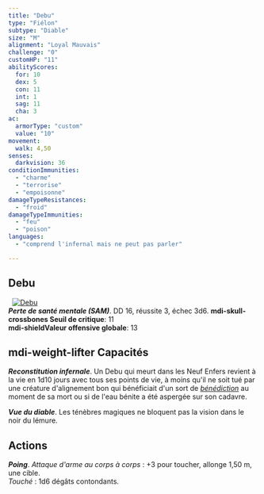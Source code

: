 ```yaml
---
title: "Debu"
type: "Fiélon"
subtype: "Diable"
size: "M"
alignment: "Loyal Mauvais"
challenge: "0"
customHP: "11"
abilityScores:
  for: 10
  dex: 5
  con: 11
  int: 1
  sag: 11
  cha: 3
ac:
  armorType: "custom"
  value: "10"
movement:
  walk: 4,50
senses:
  darkvision: 36
conditionImmunities:
  - "charme"
  - "terrorise"
  - "empoisonne"
damageTypeResistances:
  - "froid"
damageTypeImmunities:
  - "feu"
  - "poison"
languages:
  - "comprend l'infernal mais ne peut pas parler"

---
```

## Debu
&nbsp;
[![Debu](https://www.douaratil.fr/illustrations/fielon/debum.png)](https://www.douaratil.fr/illustrations/fielon/debu.jpg)  
_**Perte de santé mentale (SAM)**_. DD 16, réussite 3, échec 3d6.
**<v-icon>mdi-skull-crossbones</v-icon> Seuil de critique**: 11        
**<v-icon>mdi-shield</v-icon>Valeur offensive globale**: 13     
## <v-icon>mdi-weight-lifter</v-icon> Capacités
_**Reconstitution infernale**_. Un Debu qui meurt dans les Neuf Enfers revient à la vie en 1d10 jours avec tous ses points de vie, à moins qu'il ne soit tué par une créature d'alignement bon qui bénéficiait d'un sort de [_bénédiction_](/grimoire/benediction/) au moment de sa mort ou si de l'eau bénite a été aspergée sur son cadavre.

_**Vue du diable**_. Les ténèbres magiques ne bloquent pas la vision dans le noir du lémure.

## Actions
_**Poing**_. _Attaque d'arme au corps à corps_ : +3 pour toucher, allonge 1,50 m, une cible.  
_Touché_ : 1d6 dégâts contondants.
